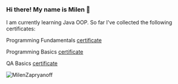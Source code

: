 ### Hi there! My name is Milen 👋


I am currently learning Java OOP.
So far I've collected the following certificates:

  
  Programming Fundamentals [certificate](https://softuni.bg/certificates/details/148552/7e09709b)
  
  Programming Basics [certificate](https://softuni.bg/certificates/details/140089/040083a4)
  
  QA Basics [certificate](https://softuni.bg/certificates/details/154179/702bd4b4)
  
  
  
<p>&nbsp;<img align="left" src="https://github-readme-stats.vercel.app/api?username=MilenZapryanoff&show_icons=true&locale=en" alt="MilenZapryanoff" /></p>

